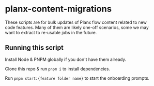 # planx-content-migrations

These scripts are for bulk updates of Planx flow content related to new code features. Many of them are likely one-off scenarios, some we may want to extract to re-usable jobs in the future.

## Running this script

Install Node & PNPM globally if you don't have them already.

Clone this repo & run `pnpm i` to install dependencies.

Run `pnpm start:{feature folder name}` to start the onboarding prompts.
